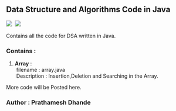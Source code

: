 ## Data Structure and Algorithms Code in Java

![](https://img.shields.io/badge/java-v17.0.4-red?style=flat-square) &nbsp;![](https://img.shields.io/badge/IDE-Eclipse-brown?style=flat-square)


Contains all the code for DSA written in Java.</br>
### Contains :
1. **Array** :</br>
&nbsp;filename : array.java</br>
&nbsp;Description : Insertion,Deletion and Searching in the Array.</br>

More code will be Posted here.

### Author : Prathamesh Dhande
